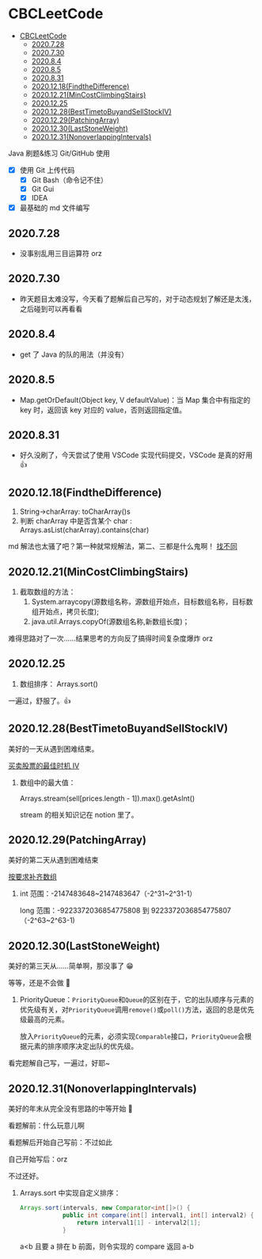 # CBCLeetCode

- [CBCLeetCode](#cbcleetcode)
  - [2020.7.28](#2020728)
  - [2020.7.30](#2020730)
  - [2020.8.4](#202084)
  - [2020.8.5](#202085)
  - [2020.8.31](#2020831)
  - [2020.12.18(FindtheDifference)](#20201218findthedifference)
  - [2020.12.21(MinCostClimbingStairs)](#20201221mincostclimbingstairs)
  - [2020.12.25](#20201225)
  - [2020.12.28(BestTimetoBuyandSellStockIV)](#20201228besttimetobuyandsellstockiv)
  - [2020.12.29(PatchingArray)](#20201229patchingarray)
  - [2020.12.30(LastStoneWeight)](#20201230laststoneweight)
  - [2020.12.31(NonoverlappingIntervals)](#20201231nonoverlappingintervals)

Java 刷题&amp;练习 Git/GitHub 使用

- [x] 使用 Git 上传代码
  - [x] Git Bash（命令记不住）
  - [x] Git Gui
  - [x] IDEA
- [x] 最基础的 md 文件编写

## 2020.7.28

- 没事别乱用三目运算符 orz

## 2020.7.30

- 昨天题目太难没写，今天看了题解后自己写的，对于动态规划了解还是太浅，之后碰到可以再看看

## 2020.8.4

- get 了 Java 的队的用法（并没有）

## 2020.8.5

- Map.getOrDefault(Object key, V defaultValue)：当 Map 集合中有指定的 key 时，返回该 key 对应的 value，否则返回指定值。

## 2020.8.31

- 好久没刷了，今天尝试了使用 VSCode 实现代码提交，VSCode 是真的好用 👍

## 2020.12.18(FindtheDifference)

1. String->charArray: toCharArray()s
2. 判断 charArray 中是否含某个 char : Arrays.asList(charArray).contains(char)

md 解法也太骚了吧？第一种就常规解法，第二、三都是什么鬼啊！
[找不同](https://leetcode-cn.com/problems/find-the-difference/solution/zhao-bu-tong-by-leetcode-solution-mtqf/)

## 2020.12.21(MinCostClimbingStairs)

1. 截取数组的方法：
   1. System.arraycopy(源数组名称，源数组开始点，目标数组名称，目标数组开始点，拷贝长度);
   2. java.util.Arrays.copyOf(源数组名称,新数组长度)；

难得思路对了一次……结果思考的方向反了搞得时间复杂度爆炸 orz

## 2020.12.25

1. 数组排序：
   Arrays.sort()

一遍过，舒服了。👍

## 2020.12.28(BestTimetoBuyandSellStockIV)

美好的一天从遇到困难结束。

[买卖股票的最佳时机 IV](https://leetcode-cn.com/problems/best-time-to-buy-and-sell-stock-iv/solution/mai-mai-gu-piao-de-zui-jia-shi-ji-iv-by-8xtkp/)

1. 数组中的最大值：

   Arrays.stream(sell[prices.length - 1]).max().getAsInt()

   stream 的相关知识记在 notion 里了。

## 2020.12.29(PatchingArray)

美好的第二天从遇到困难结束

[按要求补齐数组](https://leetcode-cn.com/problems/patching-array/)

1. int 范围：-2147483648~2147483647（-2^31~2^31-1）

   long 范围：-9223372036854775808 到 9223372036854775807（-2^63~2^63-1)

## 2020.12.30(LastStoneWeight)

美好的第三天从……简单啊，那没事了 😁

等等，还是不会做 🙂

1. PriorityQueue：`PriorityQueue`和`Queue`的区别在于，它的出队顺序与元素的优先级有关，对`PriorityQueue`调用`remove()`或`poll()`方法，返回的总是优先级最高的元素。

   放入`PriorityQueue`的元素，必须实现`Comparable`接口，`PriorityQueue`会根据元素的排序顺序决定出队的优先级。

看完题解自己写，一遍过，好耶~

## 2020.12.31(NonoverlappingIntervals)

美好的年末从完全没有思路的中等开始 🙂

看题解前：什么玩意儿啊

看题解后开始自己写前：不过如此

自己开始写后：orz

不过还好。

1. Arrays.sort 中实现自定义排序：

   ```java
   Arrays.sort(intervals, new Comparator<int[]>() {
               public int compare(int[] interval1, int[] interval2) {
                   return interval1[1] - interval2[1];
               }
   ```

   a<b 且要 a 排在 b 前面，则令实现的 compare 返回 a-b
